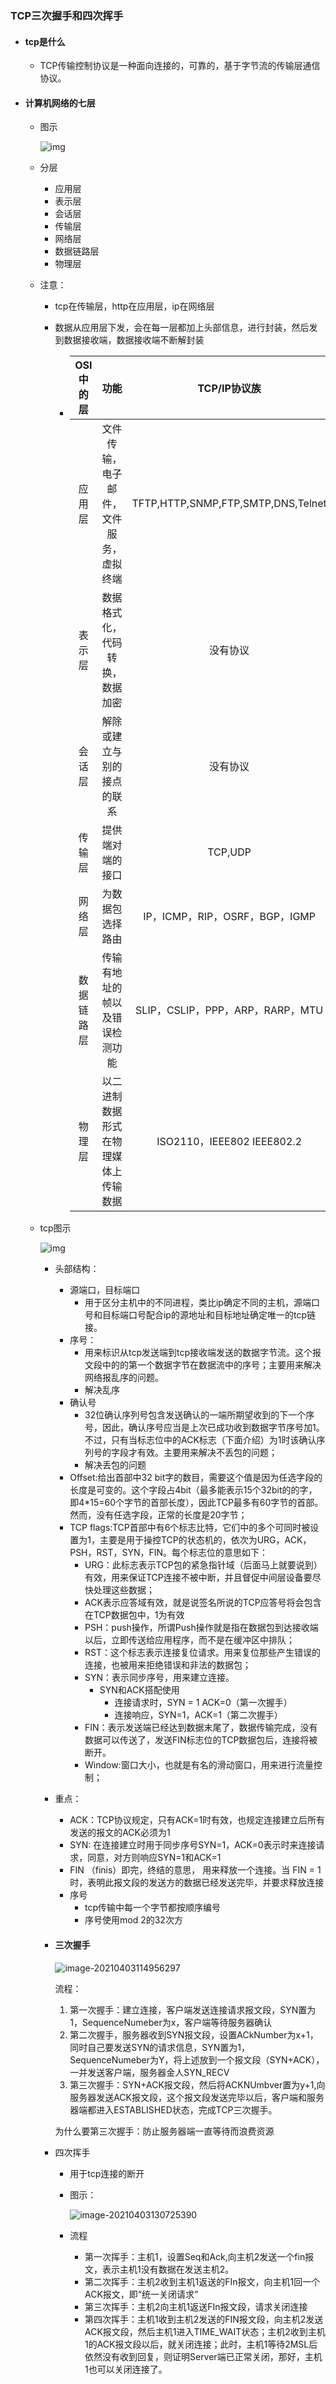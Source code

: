 ### TCP三次握手和四次挥手

- #### tcp是什么

  - TCP传输控制协议是一种面向连接的，可靠的，基于字节流的传输层通信协议。

- #### 计算机网络的七层

  - 图示

    ![img](https://camo.githubusercontent.com/282653dfd626be76e83c98b71cd8bc64e7fe876d47ca1b919f17fe3a1768b9f8/687474703a2f2f75706c6f61642d696d616765732e6a69616e7368752e696f2f75706c6f61645f696d616765732f323434383735322d313235396366326233646635333766342e6a70673f696d6167654d6f6772322f6175746f2d6f7269656e742f7374726970253743696d61676556696577322f322f772f31323430)

  - 分层

    - 应用层
    - 表示层
    - 会话层
    - 传输层
    - 网络层
    - 数据链路层
    - 物理层

  - 注意：

    - tcp在传输层，http在应用层，ip在网络层

    - 数据从应用层下发，会在每一层都加上头部信息，进行封装，然后发到数据接收端，数据接收端不断解封装

      - | OSI中的层  |                  功能                  |            TCP/IP协议族            |
        | :--------: | :------------------------------------: | :--------------------------------: |
        |   应用层   | 文件传输，电子邮件，文件服务，虚拟终端 | TFTP,HTTP,SNMP,FTP,SMTP,DNS,Telnet |
        |   表示层   |     数据格式化，代码转换，数据加密     |              没有协议              |
        |   会话层   |       解除或建立与别的接点的联系       |              没有协议              |
        |   传输层   |            提供端对端的接口            |              TCP,UDP               |
        |   网络层   |            为数据包选择路由            |   IP，ICMP，RIP，OSRF，BGP，IGMP   |
        | 数据链路层 |     传输有地址的帧以及错误检测功能     |  SLIP，CSLIP，PPP，ARP，RARP，MTU  |
        |   物理层   |  以二进制数据形式在物理媒体上传输数据  |     ISO2110，IEEE802 IEEE802.2     |

  - tcp图示

    ![img](https://camo.githubusercontent.com/1d1e6bea252213501999a737d596fb21e5fd1f14ff8db7497baed37395fee66d/687474703a2f2f75706c6f61642d696d616765732e6a69616e7368752e696f2f75706c6f61645f696d616765732f323434383735322d613636353239636164633332343032302e6a70673f696d6167654d6f6772322f6175746f2d6f7269656e742f7374726970253743696d61676556696577322f322f772f31323430)

    - 头部结构：

      - 源端口，目标端口
        - 用于区分主机中的不同进程，类比ip确定不同的主机，源端口号和目标端口号配合ip的源地址和目标地址确定唯一的tcp链接。
      - 序号：
        - 用来标识从tcp发送端到tcp接收端发送的数据字节流。这个报文段中的的第一个数据字节在数据流中的序号；主要用来解决网络报乱序的问题。
        - 解决乱序
      - 确认号
        - 32位确认序列号包含发送确认的一端所期望收到的下一个序号，因此，确认序号应当是上次已成功收到数据字节序号加1。不过，只有当标志位中的ACK标志（下面介绍）为1时该确认序列号的字段才有效。主要用来解决不丢包的问题；
        - 解决丢包的问题
      - Offset:给出首部中32 bit字的数目，需要这个值是因为任选字段的长度是可变的。这个字段占4bit（最多能表示15个32bit的的字，即4*15=60个字节的首部长度），因此TCP最多有60字节的首部。然而，没有任选字段，正常的长度是20字节；
      - TCP flags:TCP首部中有6个标志比特，它们中的多个可同时被设置为1，主要是用于操控TCP的状态机的，依次为URG，ACK，PSH，RST，SYN，FIN。每个标志位的意思如下：
        - URG：此标志表示TCP包的紧急指针域（后面马上就要说到）有效，用来保证TCP连接不被中断，并且督促中间层设备要尽快处理这些数据；
        - ACK表示应答域有效，就是说签名所说的TCP应答号将会包含在TCP数据包中，1为有效
        - PSH：push操作，所谓Push操作就是指在数据包到达接收端以后，立即传送给应用程序，而不是在缓冲区中排队；
        - RST：这个标志表示连接复位请求。用来复位那些产生错误的连接，也被用来拒绝错误和非法的数据包；
        - SYN：表示同步序号，用来建立连接。
          - SYN和ACK搭配使用
            - 连接请求时，SYN = 1 ACK=0（第一次握手）
            - 连接响应，SYN=1，ACK=1（第二次握手）
        - FIN：表示发送端已经达到数据末尾了，数据传输完成，没有数据可以传送了，发送FIN标志位的TCP数据包后，连接将被断开。
        - Window:窗口大小，也就是有名的滑动窗口，用来进行流量控制；

    - 重点：

      - ACK：TCP协议规定，只有ACK=1时有效，也规定连接建立后所有发送的报文的ACK必须为1
      - SYN: 在连接建立时用于同步序号SYN=1，ACK=0表示时来连接请求，同意，对方则响应SYN=1和ACK=1
      - FIN （finis）即完，终结的意思， 用来释放一个连接。当 FIN = 1 时，表明此报文段的发送方的数据已经发送完毕，并要求释放连接
      - 序号
        - tcp传输中每一个字节都按顺序编号
        - 序号使用mod 2的32次方

    - #### 三次握手

      ![image-20210403114956297](F:\github\js_note\network\TCP\image-20210403114956297.png)

      流程：

      1. 第一次握手：建立连接，客户端发送连接请求报文段，SYN置为1，SequenceNumeber为x，客户端等待服务器确认
      2. 第二次握手，服务器收到SYN报文段，设置ACkNumber为x+1，同时自己要发送SYN的请求信息，SYN置为1，SequenceNumeber为Y，将上述放到一个报文段（SYN+ACK），一并发送客户端，服务器金人SYN_RECV
      3. 第三次握手：SYN+ACK报文段，然后将ACKNUmbver置为y+1,向服务器发送ACK报文段，这个报文段发送完毕以后，客户端和服务器端都进入ESTABLISHED状态，完成TCP三次握手。

      为什么要第三次握手：防止服务器端一直等待而浪费资源

    - 四次挥手

      - 用于tcp连接的断开

      - 图示：

        ![image-20210403130725390](F:\github\js_note\network\TCP\image-20210403130725390.png)

      - 流程

        - 第一次挥手：主机1，设置Seq和Ack,向主机2发送一个fin报文，表示主机1没有数据在发送主机2。
        - 第二次挥手：主机2收到主机1返送的FIn报文，向主机1回一个ACK报文，即“统一关闭请求”
        - 第三次挥手：主机2向主机1返送FIn报文段，请求关闭连接
        - 第四次挥手：主机1收到主机2发送的FIN报文段，向主机2发送ACK报文段，然后主机1进入TIME_WAIT状态；主机2收到主机1的ACK报文段以后，就关闭连接；此时，主机1等待2MSL后依然没有收到回复，则证明Server端已正常关闭，那好，主机1也可以关闭连接了。